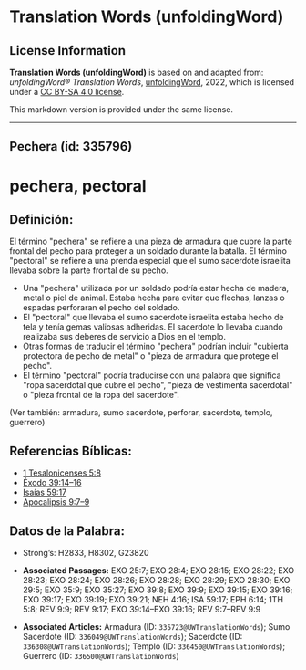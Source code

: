 # Translation Words (unfoldingWord)

## License Information

**Translation Words (unfoldingWord)** is based on and adapted from: _unfoldingWord® Translation Words_, [unfoldingWord](https://unfoldingword.org/utw), 2022, which is licensed under a [CC BY-SA 4.0 license](https://creativecommons.org/licenses/by-sa/4.0/legalcode.en).

This markdown version is provided under the same license.



--------------------------------

## Pechera (id: 335796)

pechera, pectoral
=================

Definición:
-----------

El término "pechera" se refiere a una pieza de armadura que cubre la parte frontal del pecho para proteger a un soldado durante la batalla. El término "pectoral" se refiere a una prenda especial que el sumo sacerdote israelita llevaba sobre la parte frontal de su pecho.

* Una "pechera" utilizada por un soldado podría estar hecha de madera, metal o piel de animal. Estaba hecha para evitar que flechas, lanzas o espadas perforaran el pecho del soldado.
* El "pectoral" que llevaba el sumo sacerdote israelita estaba hecho de tela y tenía gemas valiosas adheridas. El sacerdote lo llevaba cuando realizaba sus deberes de servicio a Dios en el templo.
* Otras formas de traducir el término "pechera" podrían incluir "cubierta protectora de pecho de metal" o "pieza de armadura que protege el pecho".
* El término "pectoral" podría traducirse con una palabra que significa "ropa sacerdotal que cubre el pecho", "pieza de vestimenta sacerdotal" o "pieza frontal de la ropa del sacerdote".

(Ver también: armadura, sumo sacerdote, perforar, sacerdote, templo, guerrero)

Referencias Bíblicas:
---------------------

* [1 Tesalonicenses 5:8](https://ref.ly/1Thess5:8)
* [Éxodo 39:14–16](https://ref.ly/Exod39:14-Exod39:16)
* [Isaías 59:17](https://ref.ly/Isa59:17)
* [Apocalipsis 9:7–9](https://ref.ly/Rev9:7-Rev9:9)

Datos de la Palabra:
--------------------

* Strong’s: H2833, H8302, G23820

* **Associated Passages:** EXO 25:7; EXO 28:4; EXO 28:15; EXO 28:22; EXO 28:23; EXO 28:24; EXO 28:26; EXO 28:28; EXO 28:29; EXO 28:30; EXO 29:5; EXO 35:9; EXO 35:27; EXO 39:8; EXO 39:9; EXO 39:15; EXO 39:16; EXO 39:17; EXO 39:19; EXO 39:21; NEH 4:16; ISA 59:17; EPH 6:14; 1TH 5:8; REV 9:9; REV 9:17; EXO 39:14–EXO 39:16; REV 9:7–REV 9:9
* **Associated Articles:** Armadura (ID: `335723@UWTranslationWords`); Sumo Sacerdote (ID: `336049@UWTranslationWords`); Sacerdote (ID: `336308@UWTranslationWords`); Templo (ID: `336450@UWTranslationWords`); Guerrero (ID: `336500@UWTranslationWords`)

